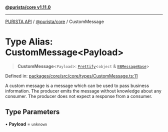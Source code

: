 [**@purista/core v1.11.0**](../README.md)

***

[PURISTA API](../../../packages.md) / [@purista/core](../README.md) / CustomMessage

# Type Alias: CustomMessage\<Payload\>

> **CustomMessage**\<`Payload`\>: [`Prettify`](Prettify.md)\<`object` & [`EBMessageBase`](EBMessageBase.md)\>

Defined in: [packages/core/src/core/types/CustomMessage.ts:11](https://github.com/puristajs/purista/blob/master/packages/core/src/core/types/CustomMessage.ts#L11)

A custom message is a message which can be used to pass business information.
The producer emits the message without knowledge about any consumer.
The producer does not expect a response from a consumer.

## Type Parameters

• **Payload** = `unknown`
